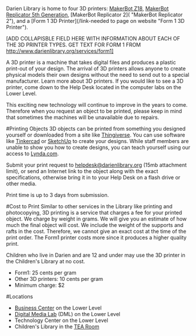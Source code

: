 Darien Library is home to four 3D printers: [MakerBot Z18](http://store.makerbot.com/replicator-z18 "MakerBot Z18"), [MakerBot Replicator 5th Generation](http://store.makerbot.com/replicator "MakerBot Replicator 5th Generation"), [MakerBot Replicator 2]( "MakerBot Replicator 2"), and a [Form 1 3D Printer](/link-needed to page on website "Form 1 3D Printer"). 


[ADD COLLAPISBLE FIELD HERE WITH INFORMATION ABOUT EACH OF THE 3D PRINTER TYPES. GET TEXT FOR FORM 1 FROM http://www.darienlibrary.org/services/form1]

A 3D printer is a machine that takes digital files and produces a plastic print-out of your design. The arrival of 3D printers allows anyone to create physical models their own designs without the need to send out to a special manufacturer. Learn more about 3D printers. If you would like to see a 3D printer, come down to the Help Desk located in the computer labs on the Lower Level.

This exciting new technology will continue to improve in the years to come. Therefore when you request an object to be printed, please keep in mind that sometimes the machines will be unavailable due to repairs.

#Printing Objects
3D objects can be printed from something you designed yourself or downloaded from a site like [Thingiverse](http://thingiverse.com/ "Thingiverse"). You can use software like [Tinkercad](http://tinkercad.com/ "Tinkercad") or [SketchUp](http://www.sketchup.com/ "SketchUp") to create your designs. While staff members are unable to show you how to create designs, you can teach yourself using our access to [Lynda.com](/link-needed "Lynda.com").

Submit your print request to [helpdesk@darienlibrary.org](mailto:helpdesk@darienlibrary.org "Help Desk") (15mb attachment limit), or send an Internet link to the object along with the exact specifications, otherwise bring it in to your Help Desk on a flash drive or other media.

Print time is up to 3 days from submission.

#Cost to Print
Similar to other services in the Library like printing and photocopying, 3D printing is a service that charges a fee for your printed object. We charge by weight in grams. We will give you an estimate of how much the final object will cost. We include the weight of the supports and rafts in the cost. Therefore, we cannot give an exact cost at the time of the print order. The Form1 printer costs more since it produces a higher quality print.

Children who live in Darien and are 12 and under may use the 3D printer in the Children's Library at no cost.
* Form1: 25 cents per gram
* Other 3D printers: 10 cents per gram
* Minimum charge: $2

#Locations
* [Business Center](/link-needed "Business Center") on the Lower Level
* [Digital Media Lab](/link-needed "Digital Media Lab") (DML) on the Lower Level
* Technology Center on the Lower Level
* Children's Library in the [TEA Room](/link-needed "TEA Room")

